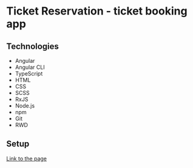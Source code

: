 # Ticket Reservation - ticket booking app

## Technologies

- Angular
- Angular CLI
- TypeScript
- HTML
- CSS
- SCSS
- RxJS
- Node.js
- npm
- Git
- RWD

## Setup

[Link to the page](https://www.mastar.pl/)
